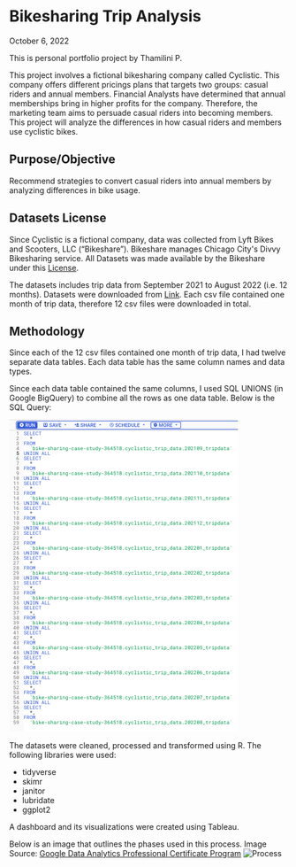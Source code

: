 # Bikesharing Trip Analysis
October 6, 2022

This is personal portfolio project by Thamilini P.

This project involves a fictional bikesharing company called Cyclistic. This company offers different pricings plans that targets two groups: casual riders and annual members. Financial Analysts have determined that annual memberships bring in higher profits for the company. Therefore, the marketing team aims to persuade casual riders into becoming members. This project will analyze the differences in how casual riders and members use cyclistic bikes.

## Purpose/Objective
Recommend strategies to convert casual riders into annual members by analyzing differences in bike usage.

## Datasets License

Since Cyclistic is a fictional company, data was collected from Lyft Bikes and Scooters, LLC (“Bikeshare”). Bikeshare manages Chicago City's Divvy Bikesharing service. All Datasets was made available by the Bikeshare under this [License](https://ride.divvybikes.com/data-license-agreement). 

The datasets includes trip data from September 2021 to August 2022 (i.e. 12 months). Datasets were downloaded from [Link](https://divvy-tripdata.s3.amazonaws.com/index.html). Each csv file contained one month of trip data, therefore 12 csv files were downloaded in total. 

## Methodology

Since each of the 12 csv files contained one month of trip data, I had twelve separate data tables. Each data table has the same column names and data types. 

Since each data table contained the same columns, I used SQL UNIONS (in Google BigQuery) to combine all the rows as one data table. Below is the SQL Query:

![SQL Union Query](https://github.com/Thamilini/Bikesharing-Trip-Analysis/blob/main/SQL_Union_QUERY.png)

The datasets were cleaned, processed and transformed using R. The following libraries were used:
* tidyverse
* skimr
* janitor
* lubridate
* ggplot2

A dashboard and its visualizations were created using Tableau. 

Below is an image that outlines the phases used in this process. Image Source: [Google Data Analytics Professional Certificate Program](https://www.coursera.org/professional-certificates/google-data-analytics)
![Process](Process.jpg)
